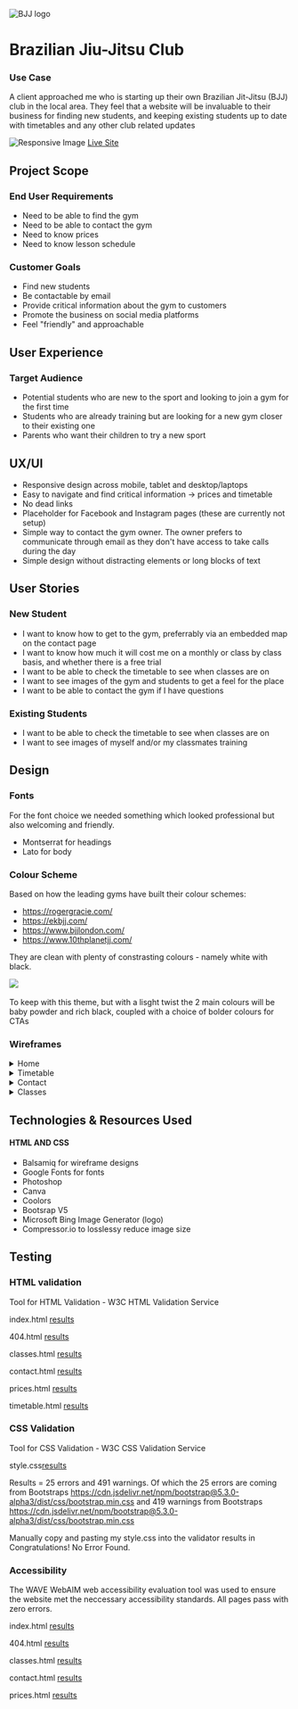 ![BJJ logo](https://github.com/ouzifeng/bjj-gym/blob/main/assets/images/bjj-logo.png)

# Brazilian Jiu-Jitsu Club



### Use Case

A client approached me who is starting up their own Brazilian Jit-Jitsu (BJJ) club in the local area. They feel that a website will be invaluable to their business for finding new students, and keeping existing students up to date with timetables and any other club related updates

![Responsive Image](https://github.com/ouzifeng/bjj-gym/blob/main/docs/responsive-design.png)
[Live Site](https://ouzifeng.github.io/CI_PP1_BJJ_GYM/)


## Project Scope

### End User Requirements

* Need to be able to find the gym
* Need to be able to contact the gym
* Need to know prices
* Need to know lesson schedule

### Customer Goals

* Find new students
* Be contactable by email
* Provide critical information about the gym to customers
* Promote the business on social media platforms
* Feel "friendly" and approachable

## User Experience

### Target Audience

* Potential students who are new to the sport and looking to join a gym for the first time
* Students who are already training but are looking for a new gym closer to their existing one
* Parents who want their children to try a new sport

## UX/UI

* Responsive design across mobile, tablet and desktop/laptops
* Easy to navigate and find critical information -> prices and timetable
* No dead links
* Placeholder for Facebook and Instagram pages (these are currently not setup)
* Simple way to contact the gym owner. The owner prefers to communicate through email as they don't have access to take calls during the day
* Simple design without distracting elements or long blocks of text

## User Stories

### New Student

* I want to know how to get to the gym, preferrably via an embedded map on the contact page
* I want to know how much it will cost me on a monthly or class by class basis, and whether there is a free trial
* I want to be able to check the timetable to see when classes are on
* I want to see images of the gym and students to get a feel for the place
* I want to be able to contact the gym if I have questions

### Existing Students

* I want to be able to check the timetable to see when classes are on
* I want to see images of myself and/or my classmates training


## Design

### Fonts

For the font choice we needed something which looked professional but also welcoming and friendly.

* Montserrat for headings
* Lato for body

### Colour Scheme

Based on how the leading gyms have built their colour schemes:
 * https://rogergracie.com/
 * https://ekbjj.com/ 
 * https://www.bjjlondon.com/
 * https://www.10thplanetjj.com/

 They are clean with plenty of constrasting colours - namely white with black. 

![](https://github.com/ouzifeng/bjj-gym/blob/main/assets/images/website-colours.png)

To keep with this theme, but with a lisght twist the 2 main colours will be baby powder and rich black, coupled with a choice of bolder colours for CTAs

### Wireframes

<details>

<summary>Home</summary>
![](https://github.com/ouzifeng/CI_PP1_BJJ_GYM/blob/main/docs/wireframes/Classes-Desktop.png)
![](https://github.com/ouzifeng/bjj-gym/blob/main/assets/images/wireframes/Home-Page-Tablet.png)
![](https://github.com/ouzifeng/bjj-gym/blob/main/assets/images/wireframes/Home-Page-Mobile.png)

</details>

<details>

<summary>Timetable</summary>
![](https://github.com/ouzifeng/bjj-gym/blob/main/assets/images/wireframes/Timetable-Desktop.png)
![](https://github.com/ouzifeng/bjj-gym/blob/main/assets/images/wireframes/Timetable-Tablet.png)
![](https://github.com/ouzifeng/bjj-gym/blob/main/assets/images/wireframes/Timetable-Mobile.png)

</details>

<details>

<summary>Contact</summary>
![](https://github.com/ouzifeng/bjj-gym/blob/main/assets/images/wireframes/Contact-Desktop.png)
![](https://github.com/ouzifeng/bjj-gym/blob/main/assets/images/wireframes/Contact-Tablet.png)
![](https://github.com/ouzifeng/bjj-gym/blob/main/assets/images/wireframes/Contact-Mobile.png)

</details>

<details>

<summary>Classes</summary>
![](https://github.com/ouzifeng/bjj-gym/blob/main/assets/images/wireframes/Classes-Desktop.png)
![](https://github.com/ouzifeng/bjj-gym/blob/main/assets/images/wireframes/Classes-Tablet.png)
![](https://github.com/ouzifeng/bjj-gym/blob/main/assets/images/wireframes/Classes-Mobile.png)

</details>

## Technologies & Resources Used

#### HTML AND CSS

* Balsamiq for wireframe designs 
* Google Fonts for fonts
* Photoshop
* Canva
* Coolors
* Bootsrap V5
* Microsoft Bing Image Generator (logo)
* Compressor.io to losslessy reduce image size


## Testing

### HTML validation

Tool for HTML Validation - W3C HTML Validation Service


index.html [results](https://validator.w3.org/nu/?doc=https%3A%2F%2Fouzifeng.github.io%2FCI_PP1_BJJ_GYM%2Findex.html)

404.html [results](https://validator.w3.org/nu/?doc=https%3A%2F%2Fouzifeng.github.io%2FCI_PP1_BJJ_GYM%2F404.html)

classes.html [results](https://validator.w3.org/nu/?doc=https%3A%2F%2Fouzifeng.github.io%2FCI_PP1_BJJ_GYM%2Fclasses.html)

contact.html [results](https://validator.w3.org/nu/?doc=https%3A%2F%2Fouzifeng.github.io%2FCI_PP1_BJJ_GYM%2Fcontact.html)

prices.html [results](https://validator.w3.org/nu/?doc=https%3A%2F%2Fouzifeng.github.io%2FCI_PP1_BJJ_GYM%2Fprices.html)

timetable.html [results](https://validator.w3.org/nu/?doc=https%3A%2F%2Fouzifeng.github.io%2FCI_PP1_BJJ_GYM%2Ftimetable.html)


### CSS Validation

Tool for CSS Validation - W3C CSS Validation Service

style.css[results](https://jigsaw.w3.org/css-validator/validator?uri=https%3A%2F%2Fouzifeng.github.io%2FCI_PP1_BJJ_GYM%2Findex.html&profile=css3svg&usermedium=all&warning=1&vextwarning=&lang=en#css)

Results = 25 errors and 491 warnings. Of which the 25 errors are coming from Bootstraps https://cdn.jsdelivr.net/npm/bootstrap@5.3.0-alpha3/dist/css/bootstrap.min.css and 419 warnings from Bootstraps https://cdn.jsdelivr.net/npm/bootstrap@5.3.0-alpha3/dist/css/bootstrap.min.css

Manually copy and pasting my style.css into the validator results in Congratulations! No Error Found.

### Accessibility

The WAVE WebAIM web accessibility evaluation tool was used to ensure the website met the neccessary accessibility standards. All pages pass with zero errors.

index.html [results](https://wave.webaim.org/report#/https://ouzifeng.github.io/CI_PP1_BJJ_GYM/index.html)

404.html [results](https://wave.webaim.org/report#/https://ouzifeng.github.io/CI_PP1_BJJ_GYM/404.html)

classes.html [results](https://wave.webaim.org/report#/https://ouzifeng.github.io/CI_PP1_BJJ_GYM/classes.html)

contact.html [results](https://wave.webaim.org/report#/https://ouzifeng.github.io/CI_PP1_BJJ_GYM/contact.html)

prices.html [results](https://wave.webaim.org/report#/https://ouzifeng.github.io/CI_PP1_BJJ_GYM/prices.html)


